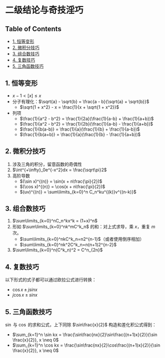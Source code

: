 <!-- omit in toc -->
# 二级结论与奇技淫巧

<!-- omit in toc -->
## Table of Contents

- [1. 恒等变形](#1-恒等变形)
- [2. 微积分技巧](#2-微积分技巧)
- [3. 组合数技巧](#3-组合数技巧)
- [4. 复数技巧](#4-复数技巧)
- [5. 三角函数技巧](#5-三角函数技巧)

## 1. 恒等变形

- $x - 1 < [x] \leq x$
- 分子有理化：$\sqrt{a} - \sqrt{b} = \frac{a - b}{\sqrt{a} + \sqrt{b}}$
  - $\sqrt{1 + x^2} - x = \frac{1}{x + \sqrt{1 + x^2}}$
- 列项
  - $\frac{1}{a^2 - b^2} = \frac{1}{2a}(\frac{1}{a-b} + \frac{1}{a+b})$
  - $\frac{1}{a^2 - b^2} = \frac{1}{2b}(\frac{1}{a-b} - \frac{1}{a+b})$
  - $\frac{1}{b(a-b)} = \frac{1}{a}(\frac{1}{b} + \frac{1}{a-b})$
  - $\frac{1}{b(a+b)} = \frac{1}{a}(\frac{1}{b} - \frac{1}{a+b})$

## 2. 微积分技巧

1. 涉及三角的积分，留意函数的奇偶性
2. $\int^{+\infty}_0e^{-x^2}dx = \frac{\sqrt\pi}2$
3. 高阶导数
   - $(\sin x)^{(n)} = \sin(x + n\frac{\pi}{2})$
   - $(\cos x)^{(n)} = \cos(x + n\frac{\pi}{2})$
   - $(uv)^{(n)} = \sum\limits_{k=0}^n C_n^ku^{(k)}v^{(n-k)}$

## 3. 组合数技巧

1. $\sum\limits_{k=0}^nC_n^kx^k = (1+x)^n$
2. 形如 $\sum\limits_{k=0}^nk^mC^k_n$ 的和：对上式求导，乘 $x$，重复 $m$ 次。
   - $\sum\limits_{k=0}^nkC^k_n=n2^{n-1}$（或者使用倒序相加）
   - $\sum\limits_{k=0}^nk^2C^k_n=n(n+1)2^{n-2}$
3. $\sum\limits_{k=0}^n(C^k_n)^2 = C^n_{2n}$

## 4. 复数技巧

以下形式的式子都可以通过欧拉公式进行转换：

- $\cos x \pm jsinx$
- $j\cos x \pm sinx$

## 5. 三角函数技巧

$\sin$ 与 $\cos$ 的求和公式，上下同除 $\sin\frac{x}{2}$ 构造和差化积公式得到：

- $\sum_{k=1}^n \sin kx = \frac{\sin\frac{nx}{2}\sin\frac{(n+1)x}{2}}{\sin \frac{x}{2}}, x \neq 0$
- $\sum_{k=1}^n \cos kx = \frac{\sin\frac{nx}{2}\cos\frac{(n+1)x}{2}}{\sin \frac{x}{2}}, x \neq 0$
